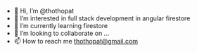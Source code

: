 - 👋 Hi, I’m @thothopat
- 👀 I’m interested in full stack development in angular firestore
- 🌱 I’m currently learning firestore
- 💞️ I’m looking to collaborate on ...
- 📫 How to reach me thothopat@gmail.com

<!---
thothopat/thothopat is a ✨ special ✨ repository because its `README.md` (this file) appears on your GitHub profile.
You can click the Preview link to take a look at your changes.
--->
